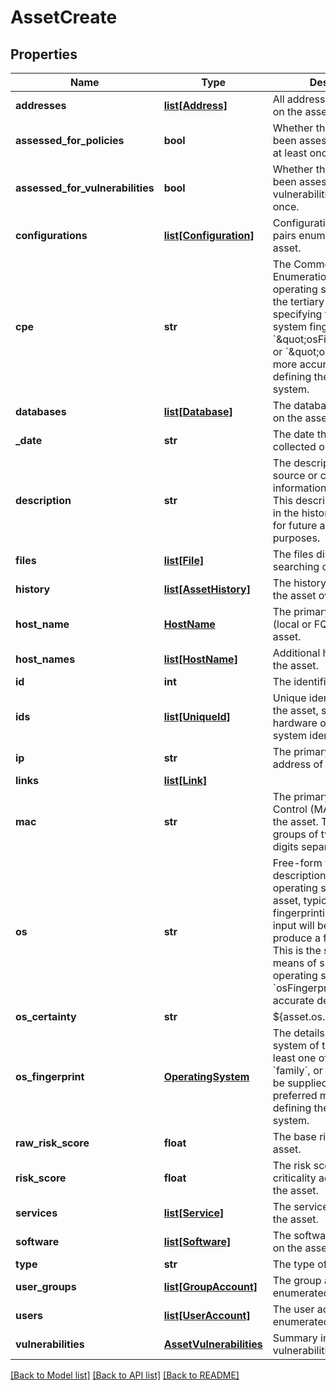 # AssetCreate

## Properties
Name | Type | Description | Notes
------------ | ------------- | ------------- | -------------
**addresses** | [**list[Address]**](Address.md) | All addresses discovered on the asset. | [optional] 
**assessed_for_policies** | **bool** | Whether the asset has been assessed for policies at least once. | [optional] 
**assessed_for_vulnerabilities** | **bool** | Whether the asset has been assessed for vulnerabilities at least once. | [optional] 
**configurations** | [**list[Configuration]**](Configuration.md) | Configuration key-values pairs enumerated on the asset. | [optional] 
**cpe** | **str** | The Common Platform Enumeration (CPE) of the operating system. This is the tertiary means of specifying the operating system fingerprint. Use &#x60;\&quot;osFingerprint\&quot;&#x60; or &#x60;\&quot;os\&quot;&#x60; as a more accurate means of defining the operating system. | [optional] 
**databases** | [**list[Database]**](Database.md) | The databases enumerated on the asset. | [optional] 
**_date** | **str** | The date the data was collected on the asset. | 
**description** | **str** | The description of the source or collection of information on the asset. This description will appear in the history of the asset for future auditing purposes. | [optional] 
**files** | [**list[File]**](File.md) | The files discovered with searching on the asset. | [optional] 
**history** | [**list[AssetHistory]**](AssetHistory.md) | The history of changes to the asset over time. | [optional] 
**host_name** | [**HostName**](HostName.md) | The primary host name (local or FQDN) of the asset. | [optional] 
**host_names** | [**list[HostName]**](HostName.md) | Additional host names for the asset. | [optional] 
**id** | **int** | The identifier of the asset. | [optional] 
**ids** | [**list[UniqueId]**](UniqueId.md) | Unique identifiers found on the asset, such as hardware or operating system identifiers. | [optional] 
**ip** | **str** | The primary IPv4 or IPv6 address of the asset. | [optional] 
**links** | [**list[Link]**](Link.md) |  | [optional] 
**mac** | **str** | The primary Media Access Control (MAC) address of the asset. The format is six groups of two hexadecimal digits separated by colons. | [optional] 
**os** | **str** | Free-form textual description of the operating system of the asset, typically from a fingerprinting source. This input will be parsed to produce a full fingerprint. This is the secondary means of specifying the operating system. Use &#x60;osFingerprint&#x60; for a more accurate definition. | [optional] 
**os_certainty** | **str** | ${asset.os.certainty.write} | [optional] 
**os_fingerprint** | [**OperatingSystem**](OperatingSystem.md) | The details of the operating system of the asset. At least one of &#x60;vendor&#x60;, &#x60;family&#x60;, or &#x60;product&#x60; must be supplied. This is the preferred means of defining the operating system. | [optional] 
**raw_risk_score** | **float** | The base risk score of the asset. | [optional] 
**risk_score** | **float** | The risk score (with criticality adjustments) of the asset. | [optional] 
**services** | [**list[Service]**](Service.md) | The services discovered on the asset. | [optional] 
**software** | [**list[Software]**](Software.md) | The software discovered on the asset. | [optional] 
**type** | **str** | The type of asset. | [optional] 
**user_groups** | [**list[GroupAccount]**](GroupAccount.md) | The group accounts enumerated on the asset. | [optional] 
**users** | [**list[UserAccount]**](UserAccount.md) | The user accounts enumerated on the asset. | [optional] 
**vulnerabilities** | [**AssetVulnerabilities**](AssetVulnerabilities.md) | Summary information for vulnerabilities on the asset. | [optional] 

[[Back to Model list]](../README.md#documentation-for-models) [[Back to API list]](../README.md#documentation-for-api-endpoints) [[Back to README]](../README.md)


